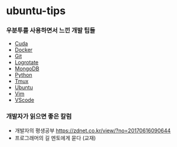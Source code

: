 # ubuntu-tips
### 우분투를 사용하면서 느낀 개발 팁들

* [Cuda](cuda)
* [Docker](docker)
* [Git](git)
* [Logrotate](logrotate)
* [MongoDB](mongoDB)
* [Python](python)
* [Tmux](tmux)
* [Ubuntu](ubuntu)
* [Vim](vim)
* [VScode](vscode)

### 개발자가 읽으면 좋은 칼럼
* 개발자의 평생공부 https://zdnet.co.kr/view/?no=20170616090644
* 프로그래머의 길 멘토에게 묻다 (교재)
